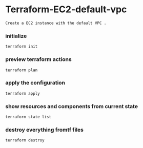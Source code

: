 # Terraform-EC2-default-vpc
    Create a EC2 instance with the default VPC .

### initialize

    terraform init

### preview terraform actions

    terraform plan
    
### apply the configuration 

    terraform apply

### show resources and components from current state

    terraform state list

### destroy everything fromtf files

    terraform destroy
